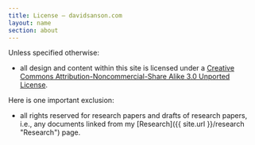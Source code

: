 ```yaml
---
title: License — davidsanson.com
layout: name
section: about
---
```


Unless specified otherwise:

+   all design and content within this site is licensed under a [Creative Commons Attribution-Noncommercial-Share Alike 3.0 Unported License](http://creativecommons.org/licenses/by-nc-sa/3.0/ "License"). 

Here is one important exclusion:

+   all rights reserved for research papers and drafts of research papers, i.e., any documents linked from my [Research]({{ site.url }}/research "Research") page.

